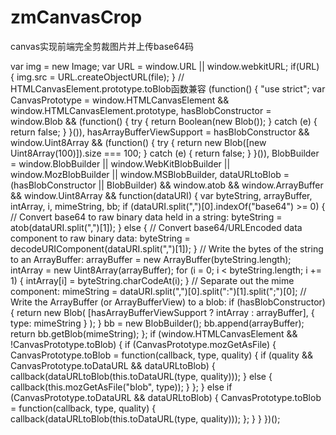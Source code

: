 # zmCanvasCrop
canvas实现前端完全剪裁图片并上传base64码


var img = new Image;
var URL = window.URL || window.webkitURL;
if(URL) {
    img.src = URL.createObjectURL(file);
}
// HTMLCanvasElement.prototype.toBlob函数兼容
(function() {
	"use strict";
	var CanvasPrototype = window.HTMLCanvasElement &&
		window.HTMLCanvasElement.prototype,
		hasBlobConstructor = window.Blob && (function() {
			try {
				return Boolean(new Blob());
			} catch (e) {
				return false;
			}
		}()),
		hasArrayBufferViewSupport = hasBlobConstructor && window.Uint8Array &&
		(function() {
			try {
				return new Blob([new Uint8Array(100)]).size === 100;
			} catch (e) {
				return false;
			}
		}()),
		BlobBuilder = window.BlobBuilder || window.WebKitBlobBuilder ||
		window.MozBlobBuilder || window.MSBlobBuilder,
		dataURLtoBlob = (hasBlobConstructor || BlobBuilder) && window.atob &&
		window.ArrayBuffer && window.Uint8Array && function(dataURI) {
			var byteString,
				arrayBuffer,
				intArray,
				i,
				mimeString,
				bb;
			if (dataURI.split(",")[0].indexOf("base64") >= 0) {
				// Convert base64 to raw binary data held in a string:
				byteString = atob(dataURI.split(",")[1]);
			} else {
				// Convert base64/URLEncoded data component to raw binary data:
				byteString = decodeURIComponent(dataURI.split(",")[1]);
			}
			// Write the bytes of the string to an ArrayBuffer:
			arrayBuffer = new ArrayBuffer(byteString.length);
			intArray = new Uint8Array(arrayBuffer);
			for (i = 0; i < byteString.length; i += 1) {
				intArray[i] = byteString.charCodeAt(i);
			}
			// Separate out the mime component:
			mimeString = dataURI.split(",")[0].split(":")[1].split(";")[0];
			// Write the ArrayBuffer (or ArrayBufferView) to a blob:
			if (hasBlobConstructor) {
				return new Blob(
					[hasArrayBufferViewSupport ? intArray : arrayBuffer], {
						type: mimeString
					}
				);
			}
			bb = new BlobBuilder();
			bb.append(arrayBuffer);
			return bb.getBlob(mimeString);
		};
	if (window.HTMLCanvasElement && !CanvasPrototype.toBlob) {
		if (CanvasPrototype.mozGetAsFile) {
			CanvasPrototype.toBlob = function(callback, type, quality) {
				if (quality && CanvasPrototype.toDataURL && dataURLtoBlob) {
					callback(dataURLtoBlob(this.toDataURL(type, quality)));
				} else {
					callback(this.mozGetAsFile("blob", type));
				}
			};
		} else if (CanvasPrototype.toDataURL && dataURLtoBlob) {
			CanvasPrototype.toBlob = function(callback, type, quality) {
				callback(dataURLtoBlob(this.toDataURL(type, quality)));
			};
		}
	}
})();
